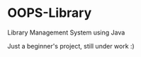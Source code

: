 # OOPS-Library
Library Management System using Java

Just a beginner's project, still under work :)
